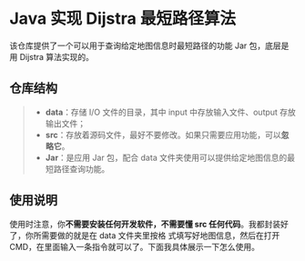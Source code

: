 # Java 实现 Dijstra 最短路径算法

该仓库提供了一个可以用于查询给定地图信息时最短路径的功能 Jar 包，底层是用 Dijstra 算法实现的。

## 仓库结构

> + **data**：存储 I/O 文件的目录，其中 input 中存放输入文件、output 存放输出文件；
> + **src**：存放着源码文件，最好不要修改。如果只需要应用功能，可以**忽略它**。
> + **Jar**：是应用 Jar 包，配合 data 文件夹使用可以提供给定地图信息的最短路径查询功能。

## 使用说明

使用时注意，你**不需要安装任何开发软件，不需要懂 src 任何代码**。我都封装好了，你所需要做的就是在 data 文件夹里按格
式填写好地图信息，然后在打开 CMD，在里面输入一条指令就可以了。下面我具体展示一下怎么使用。
